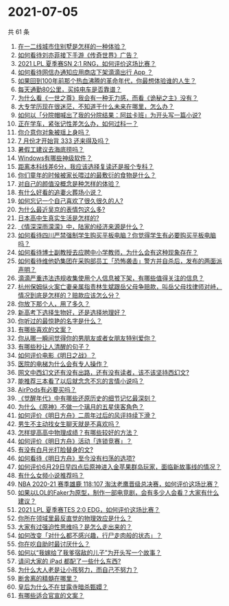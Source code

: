 # 2021-07-05

共 61 条

<!-- BEGIN -->
<!-- 最后更新时间 Mon Jul 05 2021 01:09:20 GMT+0800 (China Standard Time) -->

1. [在一二线城市住别墅是怎样的一种体验？](https://www.zhihu.com/question/350485995)
2. [如何看待刘亦菲接下手游《传奇世界》广告？](https://www.zhihu.com/question/469422532)
3. [2021 LPL 夏季赛SN 2:1 RNG，如何评价这场比赛？](https://www.zhihu.com/question/470013968)
4. [如何看待网信办通知应用商店下架滴滴出行 App ？](https://www.zhihu.com/question/470015739)
5. [如果回到100年前那个热血沸腾的革命年代，你最想体验谁的人生？](https://www.zhihu.com/question/460118166)
6. [每天通勤80公里，买纯电车是否靠谱？](https://www.zhihu.com/question/468510743)
7. [为什么看《一世之尊》我会有一种无力感，而看《诡秘之主》没有？](https://www.zhihu.com/question/466875284)
8. [大专学历现在很迷茫，不知道干什么未来在哪里，怎么办？](https://www.zhihu.com/question/467003536)
9. [如何以「分院帽喊出了我的分院结果：阿兹卡班」为开头写一篇小说?](https://www.zhihu.com/question/386972533)
10. [正在学车，紧张记性差怎么办，如何过科一？](https://www.zhihu.com/question/458621193)
11. [你介意你对象被瑶上身吗？](https://www.zhihu.com/question/429956758)
12. [7 月份才开始背 333 还来得及吗？](https://www.zhihu.com/question/405506994)
13. [暑假工建议去海底捞吗？](https://www.zhihu.com/question/398756321)
14. [Windows有哪些神级软件？](https://www.zhihu.com/question/465494790)
15. [距离本科线差6分，我应该选择复读还是报个专科？](https://www.zhihu.com/question/467517153)
16. [你们童年的时候被家长喂过的最敷衍的食物是什么？](https://www.zhihu.com/question/462844792)
17. [对自己的颜值没概念是种怎样的体验？](https://www.zhihu.com/question/309262006)
18. [有什么好看的追妻火葬场小说？](https://www.zhihu.com/question/463891070)
19. [如何忘记一个自己喜欢了很久很久的人?](https://www.zhihu.com/question/468233405)
20. [为什么最近吴京的表情包这么多?](https://www.zhihu.com/question/459051105)
21. [日本高中生真实生活是怎样的?](https://www.zhihu.com/question/358652855)
22. [《情深深雨濛濛》中，陆家的经济来源是什么？](https://www.zhihu.com/question/54479741)
23. [如何看待四川严禁强制学生购买平板电脑？你觉得学生有必要购买平板电脑吗？](https://www.zhihu.com/question/469907647)
24. [如何看待博士副教授去应聘中小学教师，为什么会有这种现象存在？](https://www.zhihu.com/question/469006927)
25. [如何看待维他奶集团在采购部员工「恐怖袭击」警方并自杀后，发布的两面派声明？](https://www.zhihu.com/question/469732478)
26. [滴滴严重违法违规收集使用个人信息被下架，有哪些值得关注的信息？](https://www.zhihu.com/question/470016029)
27. [杭州保姆纵火案亡妻亲属指责林生斌跟岳父母争赔款，叫岳父母找律师对峙，情况到底是怎样的？赔款应该怎么分？](https://www.zhihu.com/question/469306984)
28. [你放下那个人，用了多久？](https://www.zhihu.com/question/459105986)
29. [新高考下选择生物好，还是选择地理好？](https://www.zhihu.com/question/463643144)
30. [你听过的最惊艳的名字是什么？](https://www.zhihu.com/question/265694919)
31. [有哪些喜欢的文案？](https://www.zhihu.com/question/460143596)
32. [你从哪一瞬间觉得你的男朋友或者女朋友特别爱你？](https://www.zhihu.com/question/310415598)
33. [有哪些秒让人清醒的句子？](https://www.zhihu.com/question/464766380)
34. [如何评价电影《明日之战》？](https://www.zhihu.com/question/469466765)
35. [医院的电梯为什么会有专人操作？](https://www.zhihu.com/question/275348817)
36. [网文中西幻文还有没有出路，还有没有读者，该不该坚持西幻文?](https://www.zhihu.com/question/469646044)
37. [能推荐三本看了以后就念念不忘的言情小说吗？](https://www.zhihu.com/question/420713607)
38. [AirPods有必要买吗？](https://www.zhihu.com/question/465884888)
39. [《觉醒年代》中有哪些还原历史的细节记忆最深刻？](https://www.zhihu.com/question/451486276)
40. [为什么《原神》不做一个璃月的五星侠客角色？](https://www.zhihu.com/question/468594400)
41. [如何评价《明日方舟》二周年过后的风评持续下滑？](https://www.zhihu.com/question/469788139)
42. [男生不主动找女生聊天就是不喜欢吗？](https://www.zhihu.com/question/428269881)
43. [怎样提高高中物理成绩？有哪些较好的方法？](https://www.zhihu.com/question/20300295)
44. [如何评价《明日方舟》活动「连锁竞赛」？](https://www.zhihu.com/question/469569572)
45. [有没有白月光打脸替身的文?](https://www.zhihu.com/question/459071698)
46. [如何看待《明日方舟》至今没有扫荡的选项?](https://www.zhihu.com/question/469337436)
47. [如何评价6月29日早四点后原神进入金苹果群岛玩家，面临新故事线的情况？](https://www.zhihu.com/question/468978856)
48. [有什么女频小说推荐吗？](https://www.zhihu.com/question/457795893)
49. [NBA 2020-21 赛季雄鹿 118:107
    淘汰老鹰晋级总决赛，如何评价这场比赛？](https://www.zhihu.com/question/469901211)
50. [如果以LOL的Faker为原型，制作一部电竞剧，会有多少人会看？大家有什么建议？](https://www.zhihu.com/question/467272877)
51. [2021 LPL 夏季赛TES 2:0
    EDG，如何评价这场比赛？](https://www.zhihu.com/question/469986525)
52. [你所在领域里最反直觉的物理效应是什么？](https://www.zhihu.com/question/466498607)
53. [大家有过强迫性思维吗？是怎么走出来的？](https://www.zhihu.com/question/400662217)
54. [如何改变「对什么都不感兴趣，行尸走肉般的状态」？](https://www.zhihu.com/question/31249796)
55. [你在吃自助时最讨厌什么？](https://www.zhihu.com/question/63212359)
56. [如何以“我嫁给了我爹宿敌的儿子”为开头写一个故事？](https://www.zhihu.com/question/425380931)
57. [请问大家的 iPad 都配了一些什么东西?](https://www.zhihu.com/question/441947056)
58. [为什么大人老是让小孩努力，而自己不努力？](https://www.zhihu.com/question/465729487)
59. [断舍离的精髓在哪里？](https://www.zhihu.com/question/25044125)
60. [皇后为什么不在甘露寺暗杀甄嬛？](https://www.zhihu.com/question/323782581)
61. [有哪些适合官宣的文案？](https://www.zhihu.com/question/436157838)

<!-- END -->
